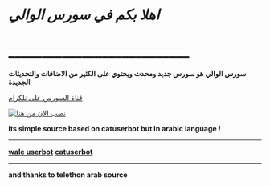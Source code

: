 
# *اهلا بكم في سورس الوالي*
# ___________________________

**سورس الوالي هو سورس جديد ومحدث ويحتوي على الكثير من الاضافات والتحديثات الجديدة**

[قناة السورس على نلكرام](https://t.me/ioi_t)



[![نصب الان من هنا](https://www.herokucdn.com/deploy/button.svg)](https://heroku.com/deploy?template=https://github.com/yah737dh/yah737dh)


**its simple source based on catuserbot but in arabic language !**
__________________________
**[wale userbot](https://t.me/ioi_t)**
**[catuserbot](https://github.com/TgCatUB/catuserbot)**
__________________________
**and thanks to telethon arab source**
